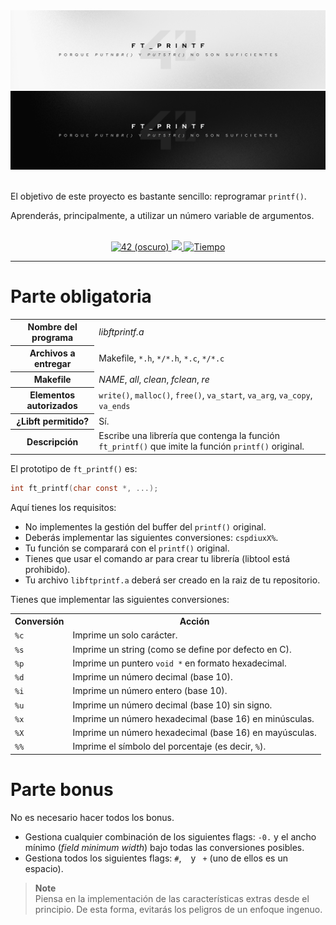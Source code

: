 <div align="center">
    <img src=".github/readme/banner-light.png#gh-light-mode-only" alt="Banner (claro)" />
    <img src=".github/readme/banner-dark.png#gh-dark-mode-only" alt="Banner (oscuro)" />
</div>

<br>

El objetivo de este proyecto es bastante sencillo: reprogramar `printf()`.

Aprenderás, principalmente, a utilizar un número variable de argumentos.

<br>

<div align="center">
    <a href='https://profile.intra.42.fr/users/antgalan' target="_blank">
        <img alt='42 (oscuro)' src='https://img.shields.io/badge/Málaga-black?style=flat&logo=42&logoColor=white'/>
    </a>
    <a href='https://projects.intra.42.fr/projects/42cursus-ft_printf/projects_users/2933997' target="_blank">
        <img src="https://img.shields.io/badge/Puntuación-100%20%2F%20100-success?color=%2312bab9&style=flat" />
    </a>
    <a href="https://wakatime.com/@srgalan">
        <img src="https://img.shields.io/badge/wakatime-9 hrs-blue?style=flat&logo=wakatime" alt="Tiempo" />
    </a>
</div>

---

# Parte obligatoria

<table>
  <tr>
    <th>Nombre del programa</th>
    <td><em>libftprintf.a</em></td>
  </tr>
  <tr>
    <th>Archivos a entregar</th>
    <td>Makefile, <code>*.h</code>, <code>*/*.h</code>, <code>*.c</code>, <code>*/*.c</code></td>
  </tr>
  <tr>
    <th>Makefile</th>
    <td><em>NAME</em>, <em>all</em>, <em>clean</em>, <em>fclean</em>, <em>re</em></td>
  </tr>
  <tr>
    <th>Elementos autorizados</th>
    <td><code>write()</code>, <code>malloc()</code>, <code>free()</code>, <code>va_start</code>, <code>va_arg</code>, <code>va_copy</code>, <code>va_ends</code></td>
  </tr>
  <tr>
    <th>¿Libft permitido?</th>
    <td>Sí.</td>
  </tr>
  <tr>
    <th>Descripción</th>
    <td>Escribe una librería que contenga la función <code>ft_printf()</code> que imite la función <code>printf()</code> original.</td>
  </tr>
</table>

El prototipo de `ft_printf()` es:

```c
int ft_printf(char const *, ...);
```

Aquí tienes los requisitos:

- No implementes la gestión del buffer del `printf()` original.
- Deberás implementar las siguientes conversiones: `cspdiuxX%`.
- Tu función se comparará con el `printf()` original.
- Tienes que usar el comando ar para crear tu librería (libtool está prohibido).
- Tu archivo `libftprintf.a` deberá ser creado en la raiz de tu repositorio.

Tienes que implementar las siguientes conversiones:

<table>
  <tr>
    <th>Conversión</th>
    <th>Acción</th>
  </tr>
  <tr>
    <td><code>%c</code></td>
    <td>Imprime un solo carácter.</td>
  </tr>
  <tr>
    <td><code>%s</code></td>
    <td>Imprime un string (como se define por defecto en C).</td>
  </tr>
  <tr>
    <td><code>%p</code></td>
    <td>Imprime un puntero <code>void *</code> en formato hexadecimal.</td>
  </tr>
  <tr>
    <td><code>%d</code></td>
    <td>Imprime un número decimal (base 10).</td>
  </tr>
  <tr>
    <td><code>%i</code></td>
    <td>Imprime un número entero (base 10).</td>
  </tr>
  <tr>
    <td><code>%u</code></td>
    <td>Imprime un número decimal (base 10) sin signo.</td>
  </tr>
  <tr>
    <td><code>%x</code></td>
    <td>Imprime un número hexadecimal (base 16) en minúsculas.</td>
  </tr>
  <tr>
    <td><code>%X</code></td>
    <td>Imprime un número hexadecimal (base 16) en mayúsculas.</td>
  </tr>
  <tr>
    <td><code>%%</code></td>
    <td>Imprime el símbolo del porcentaje (es decir, <code>%</code>).</td>
  </tr>
</table>

# Parte bonus

No es necesario hacer todos los bonus.

- Gestiona cualquier combinación de los siguientes flags: `-0.` y el ancho mínimo (*field minimum width*) bajo todas las conversiones posibles.
- Gestiona todos los siguientes flags: `#`, ` ` y ` +` (uno de ellos es un espacio).

> **Note**  
> Piensa en la implementación de las características extras desde el principio.
> De esta forma, evitarás los peligros de un enfoque ingenuo.
